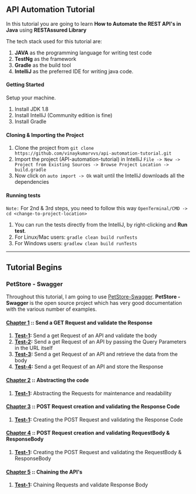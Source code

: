 ## API Automation Tutorial

In this tutorial you are going to learn <b>How to Automate the REST API's in Java</b> using <b>RESTAssured Library</b>

The tech stack used for this tutorial are:
1. **JAVA** as the programming language for writing test code
2. **TestNg** as the framework
3. **Gradle** as the build tool
4. **IntelliJ** as the preferred IDE for writing java code.

#### Getting Started
Setup your machine.
1. Install JDK 1.8
2. Install IntelliJ (Community edition is fine)
3. Install Gradle

#### Cloning & Importing the Project
1. Clone the project from ```git clone https://github.com/vinaykumarvvs/api-automation-tutorial.git```
2. Import the project (API-automation-tutorial) in IntelliJ ```File -> New -> Project from Existing Sources -> Browse Project Location -> build.gradle```
3. Now click on ```auto import -> Ok``` wait until the IntelliJ downloads all the dependencies

#### Running tests
``Note:`` For 2nd & 3rd steps, you need to follow this way ```OpenTerminal/CMD -> cd <change-to-project-location>```
1. You can run the tests directly from the IntelliJ, by right-clicking and **Run test**.
2. For Linux/Mac users: ```gradle clean build runTests```
3. For Windows users: ```gradlew clean build runTests```

---

## Tutorial Begins

### PetStore - Swagger
Throughout this tutorial, I am going to use [PetStore-Swagger](http://petstore.swagger.io/). <b>PetStore - Swagger</b> is the open source project which has very good documentation with the various number of examples.

#### [Chapter 1](https://github.com/vinaykumarvvs/api-automation-tutorial/tree/master/src/test/java/Chapters/Chapter01/Chapter01.md) :: Send a GET Request and validate the Response
1. **[Test-1](https://github.com/vinaykumarvvs/api-automation-tutorial/tree/master/src/test/java/Chapters/Chapter01/FirstChapterTests.java):** Send a get Request of an API and validate the body
2. **[Test-2](https://github.com/vinaykumarvvs/api-automation-tutorial/tree/master/src/test/java/Chapters/Chapter01/FirstChapterTests.java):** Send a get Request of an API by passing the Query Parameters in the URL itself
3. **[Test-3](https://github.com/vinaykumarvvs/api-automation-tutorial/tree/master/src/test/java/Chapters/Chapter01/FirstChapterTests.java):** Send a get Request of an API and retrieve the data from the body
4. **[Test-4](https://github.com/vinaykumarvvs/api-automation-tutorial/tree/master/src/test/java/Chapters/Chapter01/FirstChapterTests.java):** Send a get Request of an API and store the Response

#### [Chapter 2](https://github.com/vinaykumarvvs/api-automation-tutorial/tree/master/src/test/java/Chapters/Chapter02/Chapter02.md) :: Abstracting the code
1. **[Test-1](https://github.com/vinaykumarvvs/api-automation-tutorial/tree/master/src/test/java/Chapters/Chapter02/SecondChapterTests.java):** Abstracting the Requests for maintenance and readability

#### [Chapter 3](https://github.com/vinaykumarvvs/api-automation-tutorial/tree/master/src/test/java/Chapters/Chapter03/Chapter03.md) :: POST Request creation and validating the Response Code
1. **[Test-1](https://github.com/vinaykumarvvs/api-automation-tutorial/tree/master/src/test/java/Chapters/Chapter03/ThirdChapterTests.java):** Creating the POST Request and validating the Response Code

#### [Chapter 4](https://github.com/vinaykumarvvs/api-automation-tutorial/tree/master/src/test/java/Chapters/Chapter04/Chapter04.md) :: POST Request creation and validating RequestBody & ResponseBody
1. **[Test-1](https://github.com/vinaykumarvvs/api-automation-tutorial/tree/master/src/test/java/Chapters/Chapter04/FourthChapterTests.java):** Creating the POST Request and validating the RequestBody & ResponseBody

#### [Chapter 5](https://github.com/vinaykumarvvs/api-automation-tutorial/tree/master/src/test/java/Chapters/Chapter05/Chapter05.md) :: Chaining the API's
1. **[Test-1](https://github.com/vinaykumarvvs/api-automation-tutorial/tree/master/src/test/java/Chapters/Chapter05/FifthChapterTests.java):** Chaining Requests and validate Response Body
